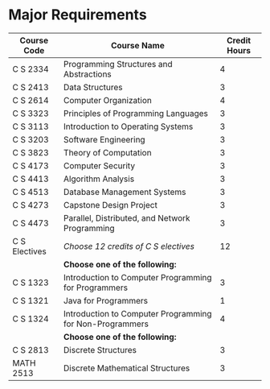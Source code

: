 # Major Requirements

| Course Code   | Course Name                                              | Credit Hours |
| ------------- | -------------------------------------------------------- | ------------ |
| C S 2334      | Programming Structures and Abstractions                  | 4            |
| C S 2413      | Data Structures                                          | 3            |
| C S 2614      | Computer Organization                                    | 4            |
| C S 3323      | Principles of Programming Languages                      | 3            |
| C S 3113      | Introduction to Operating Systems                        | 3            |
| C S 3203      | Software Engineering                                     | 3            |
| C S 3823      | Theory of Computation                                    | 3            |
| C S 4173      | Computer Security                                        | 3            |
| C S 4413      | Algorithm Analysis                                       | 3            |
| C S 4513      | Database Management Systems                              | 3            |
| C S 4273      | Capstone Design Project                                  | 3            |
| C S 4473      | Parallel, Distributed, and Network Programming           | 3            |
| C S Electives | _Choose 12 credits of C S electives_                     | 12           |
|               | **Choose one of the following:**                         |              |
| C S 1323      | Introduction to Computer Programming for Programmers     | 3            |
| C S 1321      | Java for Programmers                                     | 1            |
| C S 1324      | Introduction to Computer Programming for Non-Programmers | 4            |
|               | **Choose one of the following:**                         |              |
| C S 2813      | Discrete Structures                                      | 3            |
| MATH 2513     | Discrete Mathematical Structures                         | 3            |
